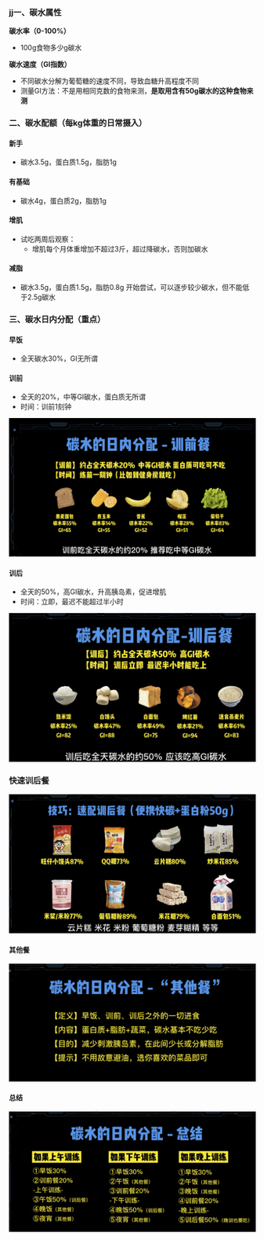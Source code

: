 ### jj一、碳水属性

**碳水率（0-100%）**

- 100g食物多少g碳水

**碳水速度（GI指数）**

- 不同碳水分解为葡萄糖的速度不同，导致血糖升高程度不同
- 测量GI方法：不是用相同克数的食物来测，**是取用含有50g碳水的这种食物来测**

### 二、碳水配额（每kg体重的日常摄入）

#### 新手

- 碳水3.5g，蛋白质1.5g，脂肪1g

#### 有基础

- 碳水4g，蛋白质2g，脂肪1g

#### 增肌

- 试吃两周后观察：
  - 增肌每个月体重增加不超过3斤，超过降碳水，否则加碳水

#### 减脂

- 碳水3.5g，蛋白质1.5g，脂肪0.8g 开始尝试，可以逐步较少碳水，但不能低于2.5g碳水

### 三、碳水日内分配（重点）

#### **早饭**

- 全天碳水30%，GI无所谓

#### 训前

- 全天的20%，中等GI碳水，蛋白质无所谓
- 时间：训前1刻钟

![](./images/tanshui01.png)

#### 训后

- 全天的50%，高GI碳水，升高胰岛素，促进增肌
- 时间：立即，最迟不能超过半小时

![](./images/tanshui02.png)

### 快速训后餐

![](./images/tanshui03.png)

#### 其他餐

![](./images/tanshui04.png)

#### 总结

![](./images/tanshui05.png)